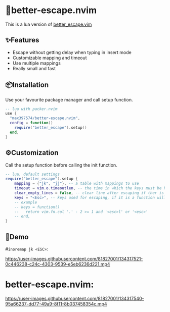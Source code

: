# 🚪better-escape.nvim

This is a lua version of
[better_escape.vim](https://github.com/jdhao/better-escape.vim)

✨Features
--------
* Escape without getting delay when typing in insert mode
* Customizable mapping and timeout
* Use multiple mappings
* Really small and fast

📦Installation
------------
Use your favourite package manager and call setup function.
```lua
-- lua with packer.nvim
use {
  "max397574/better-escape.nvim",
  config = function()
    require("better_escape").setup()
  end,
}
```

⚙️Customization
-------------
Call the setup function before calling the init function.

```lua
-- lua, default settings
require("better_escape").setup {
    mapping = {"jk", "jj"}, -- a table with mappings to use
    timeout = vim.o.timeoutlen, -- the time in which the keys must be hit in ms. Use option timeoutlen by default
    clear_empty_lines = false, -- clear line after escaping if ther is only whitespace
    keys = "<Esc>", -- keys used for escaping, if it is a function will use the result everytime
    -- example
    -- keys = function()
    --   return vim.fn.col '.' - 2 >= 1 and '<esc>l' or '<esc>'
    -- end,
}
```

👀Demo
------

#`inoremap jk <ESC>`:

https://user-images.githubusercontent.com/81827001/134317521-0c446238-c24c-4303-9539-e5eb6236d221.mp4

# better-escape.nvim:

https://user-images.githubusercontent.com/81827001/134317540-95a66237-dd77-49a9-8f11-8b037458354c.mp4

